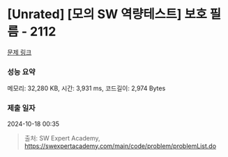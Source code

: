 # [Unrated] [모의 SW 역량테스트] 보호 필름 - 2112 

[문제 링크](https://swexpertacademy.com/main/code/problem/problemDetail.do?contestProbId=AV5V1SYKAaUDFAWu) 

### 성능 요약

메모리: 32,280 KB, 시간: 3,931 ms, 코드길이: 2,974 Bytes

### 제출 일자

2024-10-18 00:35



> 출처: SW Expert Academy, https://swexpertacademy.com/main/code/problem/problemList.do
